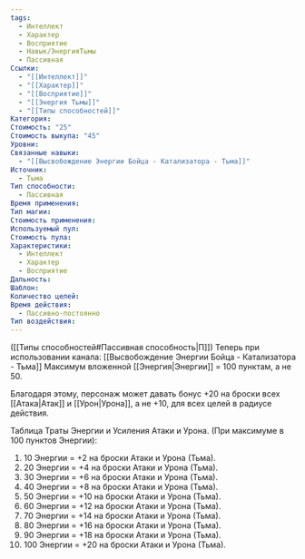 ```yaml
---
tags:
  - Интеллект
  - Характер
  - Восприятие
  - Навык/ЭнергияТьмы
  - Пассивная
Ссылки:
  - "[[Интеллект]]"
  - "[[Характер]]"
  - "[[Восприятие]]"
  - "[[Энергия Тьмы]]"
  - "[[Типы способностей]]"
Категория: 
Стоимость: "25"
Стоимость выкупа: "45"
Уровни: 
Связанные навыки:
  - "[[Высвобождение Энергии Бойца - Катализатора - Тьма]]"
Источник:
  - Тьма
Тип способности:
  - Пассивная
Время применения: 
Тип магии: 
Стоимость применения: 
Используемый пул: 
Стоимость пула: 
Характеристики:
  - Интеллект
  - Характер
  - Восприятие
Дальность: 
Шаблон: 
Количество целей: 
Время действия:
  - Пассивно-постоянно
Тип воздействия:
---
```

([[Типы способностей#Пассивная способность|П]]) Теперь при использовании канала: [[Высвобождение Энергии Бойца - Катализатора - Тьма]] Максимум вложенной [[Энергия|Энергии]] = 100 пунктам, а не 50.

Благодаря этому, персонаж может давать бонус +20 на броски всех [[Атака|Атак]] и [[Урон|Урона]], а не +10, для всех целей в радиусе действия. 

Таблица Траты Энергии и Усиления Атаки и Урона.
(При максимуме в 100 пунктов Энергии):

1. 10 Энергии = +2 на броски Атаки и Урона (Тьма).
2. 20 Энергии = +4 на броски Атаки и Урона (Тьма).
3. 30 Энергии = +6 на броски Атаки и Урона (Тьма).
4. 40 Энергии = +8 на броски Атаки и Урона (Тьма).
5. 50 Энергии = +10 на броски Атаки и Урона (Тьма).
6. 60 Энергии = +12 на броски Атаки и Урона (Тьма).
7. 70 Энергии = +14 на броски Атаки и Урона (Тьма).
8. 80 Энергии = +16 на броски Атаки и Урона (Тьма).
9. 90 Энергии = +18 на броски Атаки и Урона (Тьма).
10. 100 Энергии = +20 на броски Атаки и Урона (Тьма).